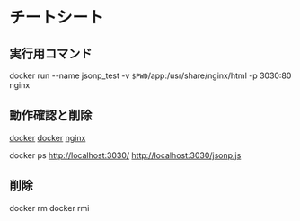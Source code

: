 # チートシート

## 実行用コマンド

docker run --name jsonp_test -v `$PWD`/app:/usr/share/nginx/html -p 3030:80 nginx

## 動作確認と削除

[docker](https://qiita.com/wMETAw/items/34ba5c980e2a38e548db)
[docker](https://qiita.com/Yarimizu14/items/52f4859027165a805630)
[nginx](https://qiita.com/morrr/items/7c97f0d2e46f7a8ec967)

docker ps
<http://localhost:3030/>
<http://localhost:3030/jsonp.js>

## 削除

docker rm
docker rmi
